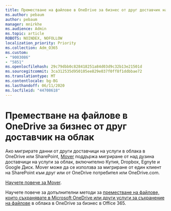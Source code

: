 ```yaml
---
title: Преместване на файлове в OneDrive за бизнес от друг доставчик на облак
ms.author: pebaum
author: pebaum
manager: mnirkhe
ms.audience: Admin
ms.topic: article
ROBOTS: NOINDEX, NOFOLLOW
localization_priority: Priority
ms.collection: Adm_O365
ms.custom:
- "9003086"
- "5851"
ms.openlocfilehash: 29c79dbb0c828418251a84d03d9c32b13e21501d
ms.sourcegitcommit: 3ca312535d950105ee829e037f0ff8f1ddbbae72
ms.translationtype: MT
ms.contentlocale: bg-BG
ms.lasthandoff: 06/11/2020
ms.locfileid: "44708618"
---
```

# <a name="move-files-into-onedrive-for-business-from-another-cloud-provider"></a>Преместване на файлове в OneDrive за бизнес от друг доставчик на облак

Ако мигрирате данни от други доставчици на услуги в облака в OneDrive или SharePoint, [Mover](https://go.microsoft.com/fwlink/?linkid=2132453) поддържа мигриране от над дузина доставчици на услуги за облак, включително Кутия, Dropbox, Egnyte и Google Диск. Mover може да се използва за мигриране от един клиент на SharePoint към друг или от OneDrive потребител или OneDrive.com.

[Научете повече за Mover](https://go.microsoft.com/fwlink/?linkid=2132453).

Научете повече за допълнителни методи за [преместване на файлове, които съхранявате в Microsoft OneDrive или други услуги за съхранение на файлове](https://support.microsoft.com/office/7fb28cad-7e25-451f-8b4b-2d1a71e5c0e9) в облака в OneDrive за бизнес в Office 365.
